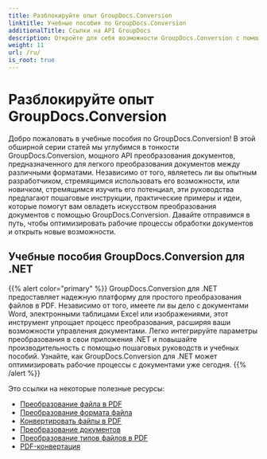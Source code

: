 ```yaml
---
title: Разблокируйте опыт GroupDocs.Conversion
linktitle: Учебные пособия по GroupDocs.Conversion
additionalTitle: Ссылки на API GroupDocs
description: Откройте для себя возможности GroupDocs.Conversion с помощью наших руководств. Научитесь легко преобразовывать документы между форматами для плавной интеграции рабочих процессов.
weight: 11
url: /ru/
is_root: true
---
```


# Разблокируйте опыт GroupDocs.Conversion


Добро пожаловать в учебные пособия по GroupDocs.Conversion! В этой обширной серии статей мы углубимся в тонкости GroupDocs.Conversion, мощного API преобразования документов, предназначенного для легкого преобразования документов между различными форматами. Независимо от того, являетесь ли вы опытным разработчиком, стремящимся использовать его возможности, или новичком, стремящимся изучить его потенциал, эти руководства предлагают пошаговые инструкции, практические примеры и идеи, которые помогут вам овладеть искусством преобразования документов с помощью GroupDocs.Conversion. Давайте отправимся в путь, чтобы оптимизировать рабочие процессы обработки документов и открыть новые возможности.

## Учебные пособия GroupDocs.Conversion для .NET
{{% alert color="primary" %}}
GroupDocs.Conversion для .NET предоставляет надежную платформу для простого преобразования файлов в PDF. Независимо от того, имеете ли вы дело с документами Word, электронными таблицами Excel или изображениями, этот инструмент упрощает процесс преобразования, расширяя ваши возможности управления документами. Легко интегрируйте параметры преобразования в свои приложения .NET и повышайте производительность с помощью пошаговых руководств и учебных пособий. Узнайте, как GroupDocs.Conversion для .NET может оптимизировать рабочие процессы с документами уже сегодня.
{{% /alert %}}

Это ссылки на некоторые полезные ресурсы:
 
- [Преобразование файла в PDF](./net/file-conversion-to-pdf/)
- [Преобразование формата файла](./net/file-format-conversion-tutorials/)
- [Конвертировать файлы в PDF](./net/convert-files-to-pdf/)
- [Преобразование документов](./net/document-conversion/)
- [Преобразование типов файлов в PDF](./net/converting-file-types-to-pdf/)
- [PDF-конвертация](./net/pdf-conversion/)